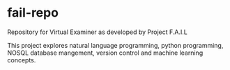 # fail-repo
Repository for Virtual Examiner as developed by Project F.A.I.L

This project explores natural language programming, python programming, NOSQL database mangement, version control and machine learning concepts.
